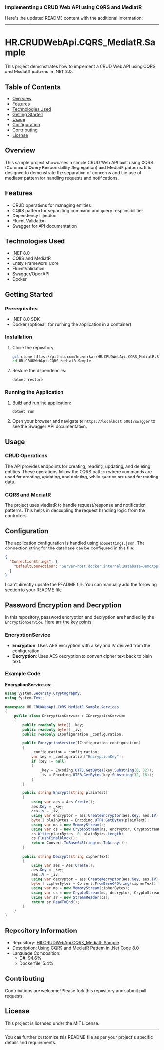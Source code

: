 ### Implementing a CRUD Web API using CQRS and MediatR


Here's the updated README content with the additional information:

---

# HR.CRUDWebApi.CQRS_MediatR.Sample

This project demonstrates how to implement a CRUD Web API using CQRS and MediatR patterns in .NET 8.0.

## Table of Contents

- [Overview](#overview)
- [Features](#features)
- [Technologies Used](#technologies-used)
- [Getting Started](#getting-started)
- [Usage](#usage)
- [Configuration](#configuration)
- [Contributing](#contributing)
- [License](#license)

## Overview

This sample project showcases a simple CRUD Web API built using CQRS (Command Query Responsibility Segregation) and MediatR patterns. It is designed to demonstrate the separation of concerns and the use of mediator pattern for handling requests and notifications.

## Features

- CRUD operations for managing entities
- CQRS pattern for separating command and query responsibilities
- Dependency Injection
- Fluent Validation
- Swagger for API documentation

## Technologies Used

- .NET 8.0
- CQRS and MediatR
- Entity Framework Core
- FluentValidation
- Swagger/OpenAPI
- Docker

## Getting Started

### Prerequisites

- .NET 8.0 SDK
- Docker (optional, for running the application in a container)

### Installation

1. Clone the repository:
    ```sh
    git clone https://github.com/hraverkar/HR.CRUDWebApi.CQRS_MediatR.Sample.git
    cd HR.CRUDWebApi.CQRS_MediatR.Sample
    ```

2. Restore the dependencies:
    ```sh
    dotnet restore
    ```

### Running the Application

1. Build and run the application:
    ```sh
    dotnet run
    ```

2. Open your browser and navigate to `https://localhost:5001/swagger` to see the Swagger API documentation.

## Usage

### CRUD Operations

The API provides endpoints for creating, reading, updating, and deleting entities. These operations follow the CQRS pattern where commands are used for creating, updating, and deleting, while queries are used for reading data.

### CQRS and MediatR

The project uses MediatR to handle request/response and notification patterns. This helps in decoupling the request handling logic from the controllers.

## Configuration

The application configuration is handled using `appsettings.json`. The connection string for the database can be configured in this file:
```json
{
  "ConnectionStrings": {
    "DefaultConnection": "Server=host.docker.internal;Database=DemoApp;User Id=sa;Password=Admin1234!;TrustServerCertificate=True;"
  }
}
```

I can't directly update the README file. You can manually add the following section to your README file:

## Password Encryption and Decryption

In this repository, password encryption and decryption are handled by the `EncryptionService`. Here are the key points:

### EncryptionService

- **Encryption**: Uses AES encryption with a key and IV derived from the configuration.
- **Decryption**: Uses AES decryption to convert cipher text back to plain text.

### Example Code

**EncryptionService.cs**:
```csharp
using System.Security.Cryptography;
using System.Text;

namespace HR.CRUDWebApi.CQRS_MediatR.Sample.Services
{
    public class EncryptionService : IEncryptionService
    {
        public readonly byte[] _key;
        public readonly byte[] _iv;
        public readonly IConfiguration _configuration;

        public EncryptionService(IConfiguration configuration)
        {
            _configuration = configuration;
            var key = _configuration["EncryptionKey"];
            if (key != null)
            {
                _key = Encoding.UTF8.GetBytes(key.Substring(0, 32));
                _iv = Encoding.UTF8.GetBytes(key.Substring(32, 16));
            }
        }

        public string Encrypt(string plainText)
        {
            using var aes = Aes.Create();
            aes.Key = _key;
            aes.IV = _iv;
            using var encryptor = aes.CreateEncryptor(aes.Key, aes.IV);
            byte[] plainBytes = Encoding.UTF8.GetBytes(plainText);
            using var ms = new MemoryStream();
            using var cs = new CryptoStream(ms, encryptor, CryptoStreamMode.Write);
            cs.Write(plainBytes, 0, plainBytes.Length);
            cs.FlushFinalBlock();
            return Convert.ToBase64String(ms.ToArray());
        }

        public string Decrypt(string cipherText)
        {
            using var aes = Aes.Create();
            aes.Key = _key;
            aes.IV = _iv;
            using var decryptor = aes.CreateDecryptor(aes.Key, aes.IV);
            byte[] cipherBytes = Convert.FromBase64String(cipherText);
            using var ms = new MemoryStream(cipherBytes);
            using var cs = new CryptoStream(ms, decryptor, CryptoStreamMode.Read);
            using var sr = new StreamReader(cs);
            return sr.ReadToEnd();
        }
    }
}
```

## Repository Information

- Repository: [HR.CRUDWebApi.CQRS_MediatR.Sample](https://github.com/hraverkar/HR.CRUDWebApi.CQRS_MediatR.Sample)
- Description: Using CQRS and MediatR Pattern in .Net Code 8.0
- Language Composition: 
  - C#: 94.6%
  - Dockerfile: 5.4%

## Contributing

Contributions are welcome! Please fork this repository and submit pull requests.

## License

This project is licensed under the MIT License.

---

You can further customize this README file as per your project's specific details and requirements.